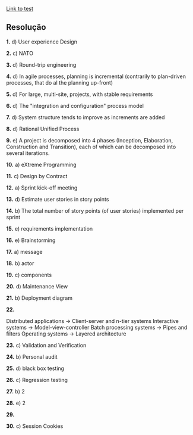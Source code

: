 [Link to test](https://drive.google.com/drive/u/0/folders/1NXxPgemUj1ycygWyre9Lp4qZBlGo9v6w)

## Resolução

**1.** d) User experience Design

**2.** c) NATO

**3.** d) Round-trip engineering

**4.** d) In agile processes, planning is incremental (contrarily to plan-driven processes, that do al the planning up-front)

**5.** d) For large, multi-site, projects, with stable requirements

**6.** d) The "integration and configuration" process model

**7.** d) System structure tends to improve as increments are added

**8.** d) Rational Unified Process

**9.** e) A project is decomposed into 4 phases (Inception, Elaboration, Construction and Transition), each of which can be decomposed into several iterations.

**10.** a) eXtreme Programming

**11.** c) Design by Contract

**12.** a) Sprint kick-off meeting

**13.** d) Estimate user stories in story points

**14.** b) The total number of story points (of user stories) implemented per sprint

**15.** e) requirements implementation

**16.** e) Brainstorming

**17.** a) message

**18.** b) actor

**19.** c) components

**20.** d) Maintenance View

**21.** b) Deployment diagram

**22.** 

Distributed applications -> Client-server and n-tier systems
Interactive systems -> Model-view-controller
Batch processing systems -> Pipes and filters
Operating systems -> Layered architecture

**23.** c) Validation and Verification

**24.** b) Personal audit

**25.** d) black box testing

**26.** c) Regression testing

**27.** b) 2

**28.** e) 2

**29.** 

**30.** c) Session Cookies